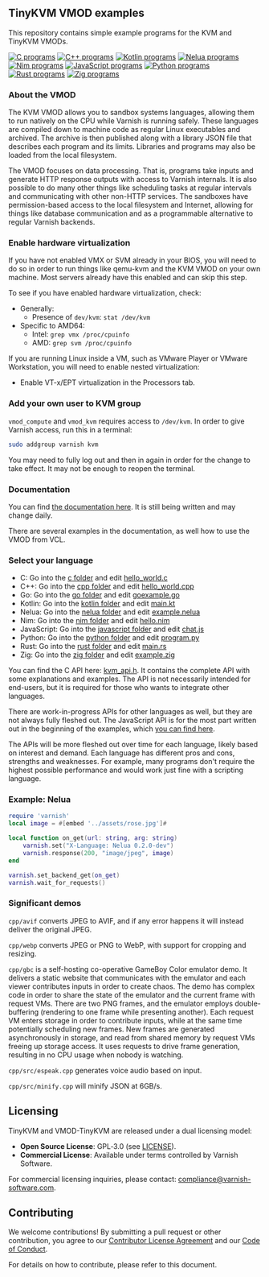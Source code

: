## TinyKVM VMOD examples

This repository contains simple example programs for the KVM and TinyKVM VMODs.

[![C programs](https://github.com/varnish/kvm_demo/actions/workflows/c.yml/badge.svg)](https://github.com/varnish/kvm_demo/actions/workflows/c.yml)  [![C++ programs](https://github.com/varnish/kvm_demo/actions/workflows/cpp.yml/badge.svg)](https://github.com/varnish/kvm_demo/actions/workflows/cpp.yml)  [![Kotlin programs](https://github.com/varnish/kvm_demo/actions/workflows/kotlin.yml/badge.svg)](https://github.com/varnish/kvm_demo/actions/workflows/kotlin.yml)  [![Nelua programs](https://github.com/varnish/kvm_demo/actions/workflows/nelua.yml/badge.svg)](https://github.com/varnish/kvm_demo/actions/workflows/nelua.yml)  [![Nim programs](https://github.com/varnish/kvm_demo/actions/workflows/nim.yml/badge.svg)](https://github.com/varnish/kvm_demo/actions/workflows/nim.yml)  [![JavaScript programs](https://github.com/varnish/kvm_demo/actions/workflows/quickjs.yml/badge.svg)](https://github.com/varnish/kvm_demo/actions/workflows/quickjs.yml)  [![Python programs](https://github.com/varnish/tinykvm_examples/actions/workflows/python.yml/badge.svg)](https://github.com/varnish/tinykvm_examples/actions/workflows/python.yml)  [![Rust programs](https://github.com/varnish/tinykvm_examples/actions/workflows/rust.yml/badge.svg)](https://github.com/varnish/tinykvm_examples/actions/workflows/rust.yml)  [![Zig programs](https://github.com/varnish/kvm_demo/actions/workflows/zig.yml/badge.svg)](https://github.com/varnish/kvm_demo/actions/workflows/zig.yml)

### About the VMOD

The KVM VMOD allows you to sandbox systems languages, allowing them to run natively on the CPU while Varnish is running safely. These languages are compiled down to machine code as regular Linux executables and archived. The archive is then published along with a library JSON file that describes each program and its limits. Libraries and programs may also be loaded from the local filesystem.

The VMOD focuses on data processing. That is, programs take inputs and generate HTTP response outputs with access to Varnish internals. It is also possible to do many other things like scheduling tasks at regular intervals and communicating with other non-HTTP services. The sandboxes have permission-based access to the local filesystem and Internet, allowing for things like database communication and as a programmable alternative to regular Varnish backends.

### Enable hardware virtualization

If you have not enabled VMX or SVM already in your BIOS, you will need to do so in order to run things like qemu-kvm and the KVM VMOD on your own machine. Most servers already have this enabled and can skip this step.

To see if you have enabled hardware virtualization, check:

- Generally:
  - Presence of `dev/kvm`: `stat /dev/kvm`
- Specific to AMD64:
  - Intel: `grep vmx /proc/cpuinfo`
  - AMD: `grep svm /proc/cpuinfo`

If you are running Linux inside a VM, such as VMware Player or VMware Workstation, you will need to enable nested virtualization:

- Enable VT-x/EPT virtualization in the Processors tab.

### Add your own user to KVM group

`vmod_compute` and `vmod_kvm` requires access to `/dev/kvm`. In order to give Varnish access, run this in a terminal:

```sh
sudo addgroup varnish kvm
```
You may need to fully log out and then in again in order for the change to take effect. It may not be enough to reopen the terminal.

### Documentation

You can find [the documentation here](http://89.162.68.187:5173/). It is still being written and may change daily.

There are several examples in the documentation, as well how to use the VMOD from VCL.

### Select your language

- C: Go into the [c folder](c) and edit [hello_world.c](c/hello_world.c)
- C++: Go into the [cpp folder](cpp) and edit [hello_world.cpp](cpp/src/hello_world.cpp)
- Go: Go into the [go folder](go) and edit [goexample.go](go/goexample/goexample.go)
- Kotlin: Go into the [kotlin folder](kotlin) and edit [main.kt](kotlin/main.kt)
- Nelua: Go into the [nelua folder](nelua) and edit [example.nelua](nelua/example.nelua)
- Nim: Go into the [nim folder](nim) and edit [hello.nim](nim/hello.nim)
- JavaScript: Go into the [javascript folder](javascript) and edit [chat.js](javascript/src/chat.js)
- Python: Go into the [python folder](python) and edit [program.py](python/program.py)
- Rust: Go into the [rust folder](rust) and edit [main.rs](rust/static/src/main.rs)
- Zig: Go into the [zig folder](zig) and edit [example.zig](zig/example.zig)

You can find the C API here: [kvm_api.h](kvm_api.h). It contains the complete API with some explanations and examples. The API is not necessarily intended for end-users, but it is required for those who wants to integrate other languages.

There are work-in-progress APIs for other languages as well, but they are not always fully fleshed out. The JavaScript API is for the most part written out in the beginning of the examples, which [you can find here](javascript/src/chat.js).

The APIs will be more fleshed out over time for each language, likely based on interest and demand. Each language has different pros and cons, strengths and weaknesses. For example, many programs don't require the highest possible performance and would work just fine with a scripting language.

### Example: Nelua

```lua
require 'varnish'
local image = #[embed '../assets/rose.jpg']#

local function on_get(url: string, arg: string)
    varnish.set("X-Language: Nelua 0.2.0-dev")
    varnish.response(200, "image/jpeg", image)
end

varnish.set_backend_get(on_get)
varnish.wait_for_requests()
```

### Significant demos

`cpp/avif` converts JPEG to AVIF, and if any error happens it will instead deliver the original JPEG.

`cpp/webp` converts JPEG or PNG to WebP, with support for cropping and resizing.

`cpp/gbc` is a self-hosting co-operative GameBoy Color emulator demo. It delivers a static website that communicates with the emulator and each viewer contributes inputs in order to create chaos. The demo has complex code in order to share the state of the emulator and the current frame with request VMs. There are two PNG frames, and the emulator employs double-buffering (rendering to one frame while presenting another). Each request VM enters storage in order to contribute inputs, while at the same time potentially scheduling new frames. New frames are generated asynchronously in storage, and read from shared memory by request VMs freeing up storage access. It uses requests to drive frame generation, resulting in no CPU usage when nobody is watching.

`cpp/src/espeak.cpp` generates voice audio based on input.

`cpp/src/minify.cpp` will minify JSON at 6GB/s.

## Licensing

TinyKVM and VMOD-TinyKVM are released under a dual licensing model:

- **Open Source License**: GPL‑3.0 (see [LICENSE](LICENSE)).
- **Commercial License**: Available under terms controlled by Varnish Software.

For commercial licensing inquiries, please contact:
compliance@varnish-software.com.

## Contributing

We welcome contributions! By submitting a pull request or other contribution,
you agree to our [Contributor License Agreement](CONTRIBUTOR_LICENSE_AGREEMENT.md)
and our [Code of Conduct](CODE_OF_CONDUCT.md).

For details on how to contribute, please refer to this document.

